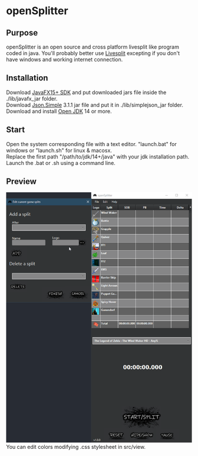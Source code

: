 # openSplitter
## Purpose
openSplitter is an open source and cross platform livesplit like program coded in java.
You'll probably better use [Livesplit](https://livesplit.org/) excepting if you don't have windows and working internet connection.
## Installation

Download [JavaFX15+ SDK](https://gluonhq.com/products/javafx/) and put downloaded jars file inside the ./lib/javafx_jar folder.  
Download [Json.Simple](https://cliftonlabs.github.io/json-simple/) 3.1.1 jar file and put it in ./lib/simplejson_jar folder.  
Download and install [Open JDK](https://jdk.java.net/) 14 or more. 


## Start

Open the system corresponding file with a text editor. "launch.bat" for windows or "launch.sh" for linux & macosx.  
Replace the first path "/path/to/jdk/14+/java" with your jdk installation path.  
Launch the .bat or .sh using a command line.  

## Preview
![](./resources/logo/preview.png)  
You can edit colors modifying .css stylesheet in src/view.